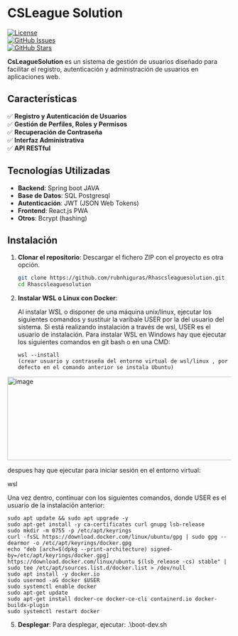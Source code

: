 # CSLeague Solution  

[![License](https://img.shields.io/badge/license-MIT-blue.svg)](LICENSE)  
[![GitHub Issues](https://img.shields.io/github/issues/rubnhiguras/Rhascsleaguesolution)](https://github.com/rubnhiguras/Rhascsleaguesolution/issues)  
[![GitHub Stars](https://img.shields.io/github/stars/rubnhiguras/Rhascsleaguesolution)](https://github.com/rubnhiguras/Rhascsleaguesolution/stargazers)  

**CsLeagueSolution** es un sistema de gestión de usuarios diseñado para facilitar el registro, autenticación y administración de usuarios en aplicaciones web.  

## Características  

✅ **Registro y Autenticación de Usuarios**  
✅ **Gestión de Perfiles, Roles y Permisos**  
✅ **Recuperación de Contraseña**  
✅ **Interfaz Administrativa**  
✅ **API RESTful**  

## Tecnologías Utilizadas  

- **Backend**: Spring boot JAVA
- **Base de Datos**: SQL Postgresql 
- **Autenticación**: JWT (JSON Web Tokens)  
- **Frontend**: React.js PWA
- **Otros**: Bcrypt (hashing) 

## Instalación  

1. **Clonar el repositorio**:
   Descargar el fichero ZIP con el proyecto es otra opción. 
   ```sh
   git clone https://github.com/rubnhiguras/Rhascsleaguesolution.git
   cd Rhascsleaguesolution

3. **Instalar WSL o Linux con Docker**:

   Al instalar WSL o disponer de una máquina unix/linux, ejecutar los siguientes comandos  y sustituir la varibale USER por la del usuario del sistema.
   Si está realizando instalación a través de wsl, USER es el usuario de instalación.
   Para instalar WSL en Windows hay que ejecutar los siguientes comandos en git bash o en una CMD:

   ```
   wsl --install 
   (crear usuario y contraseña del entorno virtual de wsl/linux , por defecto en el comando anterior se instala Ubuntu)
<img width="622" height="188" alt="image" src="https://github.com/user-attachments/assets/b0b0a110-e0e4-4876-b2fc-5cf3a67f61e1" />

despues hay que ejecutar para iniciar sesión en el entorno virtual:

wsl 

   Una vez dentro, continuar con los siguientes comandos, donde USER es el usuario de la instalación anterior:

   ```
   sudo apt update && sudo apt upgrade -y
   sudo apt-get install -y ca-certificates curl gnupg lsb-release
   sudo mkdir -m 0755 -p /etc/apt/keyrings
   curl -fsSL https://download.docker.com/linux/ubuntu/gpg | sudo gpg --dearmor -o /etc/apt/keyrings/docker.gpg
   echo "deb [arch=$(dpkg --print-architecture) signed-by=/etc/apt/keyrings/docker.gpg] https://download.docker.com/linux/ubuntu $(lsb_release -cs) stable" | sudo tee /etc/apt/sources.list.d/docker.list > /dev/null
   sudo apt install -y docker.io 
   sudo usermod -aG docker $USER
   sudo systemctl enable docker
   sudo apt-get update
   sudo apt-get install docker-ce docker-ce-cli containerd.io docker-buildx-plugin
   sudo systemctl restart docker
   ```
5. **Desplegar**:
    Para desplegar, ejecutar: 
       .\boot-dev.sh
      
   
